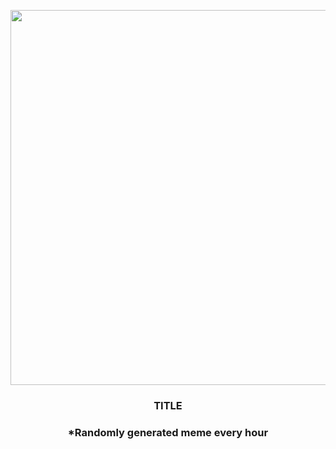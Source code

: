 <p align="center">
        <img src="https://i.redd.it/xkn8zrmgawy81.jpg" width="600" height="600">
        </p>
        <h3 align="center">TITLE</h3>
        <h3 align="center">*Randomly generated meme every hour</h3>
    